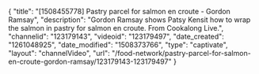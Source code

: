 {
    "title": "[1508455778] Pastry parcel for salmon en croute - Gordon Ramsay",
    "description": "Gordon Ramsay shows Patsy Kensit how to wrap the salmon in pastry for salmon en croute. From Cookalong Live.",
    "channelid": "123179143",
    "videoid": "123179497",
    "date_created": "1261048925",
    "date_modified": "1508373766",
    "type": "captivate",
    "layout": "channelVideo",
    "url": "\/food-network\/pastry-parcel-for-salmon-en-croute-gordon-ramsay\/123179143-123179497"
}